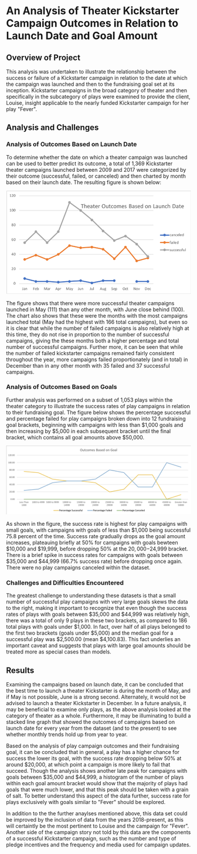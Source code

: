 
# An Analysis of Theater Kickstarter Campaign Outcomes in Relation to Launch Date and Goal Amount

## Overview of Project

This analysis was undertaken to illustrate the relationship between the success or failure of a Kickstarter campaign in relation to the date at which the campaign was launched and then to the fundraising goal set at its inception. Kickstarter campaigns in the broad category of theater and then specifically in the subcategory of plays were examined to provide the client, Louise, insight applicable to the nearly funded Kickstarter campaign for her play "Fever". 

## Analysis and Challenges

### Analysis of Outcomes Based on Launch Date 

To determine whether the date on which a theater campaign was launched can be used to better predict its outcome, a total of 1,369 Kickstarter theater campaigns launched between 2009 and 2017 were categorized by their outcome (successful, failed, or canceled) and then charted by month based on their launch date. The resulting figure is shown below: 

![Outcomes based on launch date](Resources/Theater_Outcomes_vs_Launch.png)

The figure shows that there were more successful theater campaigns launched in May (111) than any other month, with June close behind (100). The chart also shows that these were the months with the most campaigns launched total (May had the highest with 166 total campaigns), but even so it is clear that while the number of failed campaigns is also relatively high at this time, they do not rise in proportion to the number of successful campaigns, giving the these months both a higher percentage and total number of successful campaigns. Further more, it can be seen that while the number of failed kickstarter campaigns remained fairly consistent throughout the year, more campaigns failed proportionately (and in total) in December than in any other month with 35 failed and 37 successful campaigns. 

### Analysis of Outcomes Based on Goals

Further analysis was performed on a subset of 1,053 plays within the theater category to illustrate the success rates of play campaigns in relation to their fundraising goal. The figure below shows the percentage successful and percentage failed for play campaigns broken down into 12 fundraising goal brackets, beginning with campaigns with less than $1,000 goals and then increasing by $5,000 in each subsequent bracket until the final bracket, which contains all goal amounts above $50,000. 

![Outcomes vs Goals](Resources/Outcomes_vs_Goals.png)

As shown in the figure, the success rate is highest for play campaigns with small goals, with campaigns with goals of less than $1,000 being successful 75.8 percent of the time. Success rate gradually drops as the goal amount increases, plateauing briefly at 50% for campaigns with goals bewteen $10,000 and $19,999, before dropping 50% at the $20,000-$24,999 bracket. There is a brief spike in success rates for campaigns with goals between $35,000 and $44,999 (66.7% success rate) before dropping once again. There were no play campaigns canceled within the dataset. 

### Challenges and Difficulties Encountered

The greatest challenge to understanding these datasets is that a small number of successful play campaigns with very large goals skews the data to the right, making it important to recognize that even though the success rates of plays with goals between $35,000 and $44,999 was relatively high, there was a total of only 9 plays in these two brackets, as compared to 186 total plays with goals under $1,000. In fact, over half of all plays belonged to the first two brackets (goals under $5,000) and the median goal for a successful play was $2,500.00 (mean $4,100.83). This fact underlies an important caveat and suggests that plays with large goal amounts should be treated more as special cases than models. 

## Results

Examining the campaigns based on launch date, it can be concluded that the best time to launch a theater Kickstarter is during the month of May, and if May is not possible, June is a strong second. Alternately, it would not be advised to launch a theater Kickstarter in December. In a future analysis, it may be beneficial to examine only plays, as the above analysis looked at the category of theater as a whole. Furthermore, it may be illuminating to build a stacked line graph that showed the outcomes of campaigns based on launch date for every year from the dataset (and to the present) to see whether monthly trends hold up from year to year. 

Based on the analysis of play campaign outcomes and their fundraising goal, it can be concluded that in general, a play has a higher chance for success the lower its goal, with the success rate dropping below 50% at around $20,000, at which point a campaign is more likely to fail that succeed. Though the analysis shows another late peak for campaigns with goals between $35,000 and $44,999, a histogram of the number of plays within each goal amount bracket would show that the majority of plays had goals that were much lower, and that this peak should be taken with a grain of salt. To better understand this aspect of the data further, success rate for plays exclusively with goals similar to "Fever" should be explored.

In addition to the the further anaylses mentioned above, this data set could be improved by the inclusion of data from the years 2018-present, as this will certaintly be the most pertinent to Louise and the campaign for "Fever". Another side of the campaign story not told by this data are the components of a successful Kickstarter campaign, such as the number and type of pledge incentives and the frequency and media used for campaign updates.

